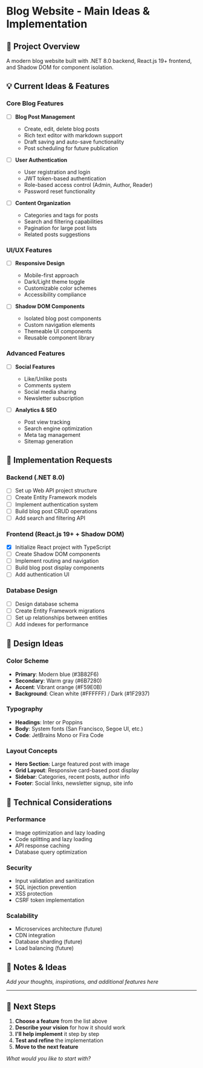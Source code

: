 # Blog Website - Main Ideas & Implementation

## 🎯 Project Overview
A modern blog website built with .NET 8.0 backend, React.js 19+ frontend, and Shadow DOM for component isolation.

## 💡 Current Ideas & Features

### Core Blog Features
- [ ] **Blog Post Management**
  - Create, edit, delete blog posts
  - Rich text editor with markdown support
  - Draft saving and auto-save functionality
  - Post scheduling for future publication

- [ ] **User Authentication**
  - User registration and login
  - JWT token-based authentication
  - Role-based access control (Admin, Author, Reader)
  - Password reset functionality

- [ ] **Content Organization**
  - Categories and tags for posts
  - Search and filtering capabilities
  - Pagination for large post lists
  - Related posts suggestions

### UI/UX Features
- [ ] **Responsive Design**
  - Mobile-first approach
  - Dark/Light theme toggle
  - Customizable color schemes
  - Accessibility compliance

- [ ] **Shadow DOM Components**
  - Isolated blog post components
  - Custom navigation elements
  - Themeable UI components
  - Reusable component library

### Advanced Features
- [ ] **Social Features**
  - Like/Unlike posts
  - Comments system
  - Social media sharing
  - Newsletter subscription

- [ ] **Analytics & SEO**
  - Post view tracking
  - Search engine optimization
  - Meta tag management
  - Sitemap generation

## 🚀 Implementation Requests

### Backend (.NET 8.0)
- [ ] Set up Web API project structure
- [ ] Create Entity Framework models
- [ ] Implement authentication system
- [ ] Build blog post CRUD operations
- [ ] Add search and filtering API

### Frontend (React.js 19+ + Shadow DOM)
- [x] Initialize React project with TypeScript
- [ ] Create Shadow DOM components
- [ ] Implement routing and navigation
- [ ] Build blog post display components
- [ ] Add authentication UI

### Database Design
- [ ] Design database schema
- [ ] Create Entity Framework migrations
- [ ] Set up relationships between entities
- [ ] Add indexes for performance

## 🎨 Design Ideas

### Color Scheme
- **Primary**: Modern blue (#3B82F6)
- **Secondary**: Warm gray (#6B7280)
- **Accent**: Vibrant orange (#F59E0B)
- **Background**: Clean white (#FFFFFF) / Dark (#1F2937)

### Typography
- **Headings**: Inter or Poppins
- **Body**: System fonts (San Francisco, Segoe UI, etc.)
- **Code**: JetBrains Mono or Fira Code

### Layout Concepts
- **Hero Section**: Large featured post with image
- **Grid Layout**: Responsive card-based post display
- **Sidebar**: Categories, recent posts, author info
- **Footer**: Social links, newsletter signup, site info

## 🔧 Technical Considerations

### Performance
- Image optimization and lazy loading
- Code splitting and lazy loading
- API response caching
- Database query optimization

### Security
- Input validation and sanitization
- SQL injection prevention
- XSS protection
- CSRF token implementation

### Scalability
- Microservices architecture (future)
- CDN integration
- Database sharding (future)
- Load balancing (future)

## 📝 Notes & Ideas
*Add your thoughts, inspirations, and additional features here*

---

## 🎯 Next Steps
1. **Choose a feature** from the list above
2. **Describe your vision** for how it should work
3. **I'll help implement** it step by step
4. **Test and refine** the implementation
5. **Move to the next feature**

*What would you like to start with?* 